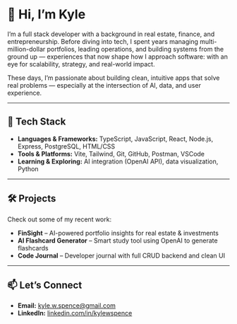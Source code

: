 # 👋 Hi, I’m Kyle

I’m a full stack developer with a background in real estate, finance, and entrepreneurship. Before diving into tech, I spent years managing multi-million-dollar portfolios, leading operations, and building systems from the ground up — experiences that now shape how I approach software: with an eye for scalability, strategy, and real-world impact.

These days, I’m passionate about building clean, intuitive apps that solve real problems — especially at the intersection of AI, data, and user experience.

---

## 🧰 Tech Stack

- **Languages & Frameworks:** TypeScript, JavaScript, React, Node.js, Express, PostgreSQL, HTML/CSS  
- **Tools & Platforms:** Vite, Tailwind, Git, GitHub, Postman, VSCode  
- **Learning & Exploring:** AI integration (OpenAI API), data visualization, Python  

---

## 🛠️ Projects

Check out some of my recent work:

- **FinSight** – AI-powered portfolio insights for real estate & investments  
- **AI Flashcard Generator** – Smart study tool using OpenAI to generate flashcards  
- **Code Journal** – Developer journal with full CRUD backend and clean UI  

---

## 📫 Let’s Connect

- **Email:** [kyle.w.spence@gmail.com](mailto:kyle.w.spence@gmail.com)  
- **LinkedIn:** [linkedin.com/in/kylewspence](https://linkedin.com/in/kylewspence)
